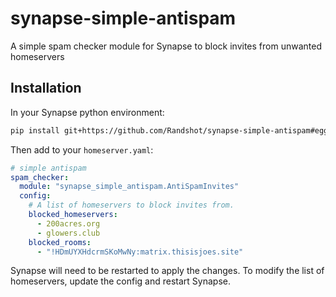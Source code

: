 # synapse-simple-antispam
A simple spam checker module for Synapse to block invites from unwanted homeservers


## Installation

In your Synapse python environment:
```bash
pip install git+https://github.com/Randshot/synapse-simple-antispam#egg=synapse-simple-antispam
```

Then add to your `homeserver.yaml`:
```yaml
# simple antispam
spam_checker:
  module: "synapse_simple_antispam.AntiSpamInvites"
  config:
    # A list of homeservers to block invites from.
    blocked_homeservers:
      - 200acres.org
      - glowers.club
    blocked_rooms:
      - "!HDmUYXHdcrmSKoMwNy:matrix.thisisjoes.site"
```

Synapse will need to be restarted to apply the changes. To modify the list of homeservers,
update the config and restart Synapse.
